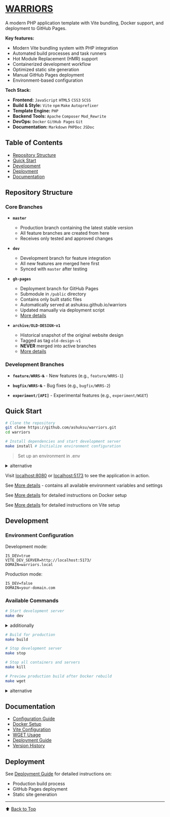 # [WARRIORS](https://ashuksu.github.io/warriors)

A modern PHP application template with Vite bundling, Docker support, and deployment to GitHub Pages.

**Key features:**

- Modern Vite bundling system with PHP integration
- Automated build processes and task runners
- Hot Module Replacement (HMR) support
- Containerized development workflow
- Optimized static site generation
- Manual GitHub Pages deployment
- Environment-based configuration

**Tech Stack:**

* **Frontend:** `JavaScript` `HTML5` `CSS3` `SCSS`
* **Build & Style:** `Vite` `npm` `Make` `Autoprefixer`
* **Template Engine:** `PHP`
* **Backend Tools:** `Apache` `Composer` `Mod_Rewrite`
* **DevOps:** `Docker` `GitHub Pages` `Git`
* **Documentation:** `Markdown` `PHPDoc` `JSDoc`

## Table of Contents

* [Repository Structure](#repository-structure)
* [Quick Start](#quick-start)
* [Development](#development)
* [Deployment](#deployment)
* [Documentation](#documentation)

## Repository Structure

### Core Branches

* **`master`**
    - Production branch containing the latest stable version
    - All feature branches are created from here
    - Receives only tested and approved changes

* **`dev`**
    - Development branch for feature integration
    - All new features are merged here first
    - Synced with `master` after testing

* **`gh-pages`**
    - Deployment branch for GitHub Pages
    - Submodule in `/public` directory
    - Contains only built static files
    - Automatically served at ashuksu.github.io/warriors
    - Updated manually via deployment script
    - [More details](docs/deployment.md)

* **`archive/OLD-DESIGN-v1`**
    - Historical snapshot of the original website design
    - Tagged as tag `old-design-v1`
    - **NEVER** merged into active branches
    - [More details](docs/version-v1.md)

### Development Branches

* **`feature/WRRS-№`** - New features (e.g., `feature/WRRS-1`)

* **`bugfix/WRRS-№`** - Bug fixes (e.g., `bugfix/WRRS-2`)

* **`experiment/[API]`** - Experimental features (e.g., `experiment/WGET`)

## Quick Start

```bash
# Clone the repository
git clone https://github.com/ashuksu/warriors.git
cd warriors
```

```bash
# Install dependencies and start development server
make install # Initialize environment configuration
```

> Set up an environment in .env

<details>
  <summary>alternative</summary>

```bash
cp .env.example .env # Copy example environment file

composer install          # Install dependencies
npm install

vite build                # the Vite build
composer dump-autoload    # to update startup
docker-compose up --build # Build the Docker image
vite                      # Start dev server
```

</details>

Visit [localhost:8080](http://localhost:8080) or [localhost:5173](http://localhost:5173) to see the application in
action.

See [More details](docs/docker.md#configuration-and-environment-variables) - contains all available environment
variables and settings

See [More details](docs/docker.md#installation) for detailed instructions on Docker setup

See [More details](docs/vite.md#installation) for detailed instructions on Vite setup

## Development

### Environment Configuration

Development mode:

```.env
IS_DEV=true
VITE_DEV_SERVER=http://localhost:5173/
DOMAIN=warriors.local
```

Production mode:

```.env
IS_DEV=false
DOMAIN=your-domain.com
```

### Available Commands

```bash
# Start development server
make dev      
```

<details>
  <summary>additionally</summary>

```bash
# Start development servers
make docker-up      
make vite      
```

</details>

```bash
# Build for production
make build 
```

```bash
# Stop development server
make stop 
```

```bash
# Stop all containers and servers
make kill
```

```bash
# Preview production build after Docker rebuild
make wget
```

<details>
  <summary>alternative</summary>

```bash

npm run dev    # Start development server
npm run build  # Build for production
npm run stop   # Stop development server
npm run kill   # Stop all containers and servers

# Preview production build after Docker rebuild
npm run docker:build && vite preview 
```

</details>

## Documentation

* [Configuration Guide](docs/config.md)
* [Docker Setup](docs/docker.md)
* [Vite Configuration](docs/vite.md)
* [WGET Usage](docs/wget.md)
* [Deployment Guide](docs/deployment.md)
* [Version History](docs/version-v1.md)

## Deployment

See [Deployment Guide](docs/deployment.md) for detailed instructions on:

- Production build process
- GitHub Pages deployment
- Static site generation

---

⬆️ [Back to Top](#warriors)
